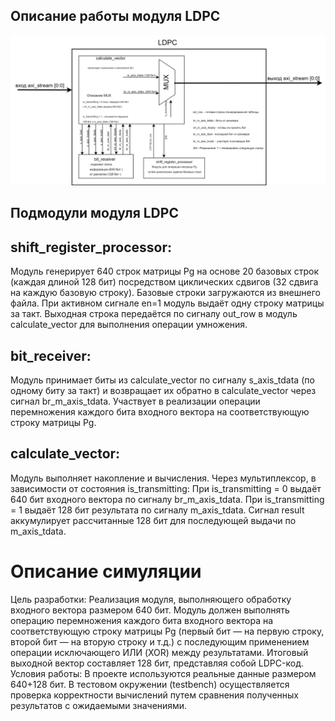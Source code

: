 ## Описание работы модуля LDPC

![Описание работы модуля LDPC](https://github.com/CASartemm/LDPC/blob/main/images/123.png)
## Подмодули модуля LDPC
## shift_register_processor:
Модуль генерирует 640 строк матрицы Pg на основе 20 базовых строк (каждая длиной 128 бит) посредством циклических сдвигов (32 сдвига на каждую базовую строку). Базовые строки загружаются из внешнего файла. При активном сигнале en=1 модуль выдаёт одну строку матрицы за такт. Выходная строка передаётся по сигналу out_row в модуль calculate_vector для выполнения операции умножения.
## bit_receiver:
Модуль принимает биты из calculate_vector по сигналу s_axis_tdata (по одному биту за такт) и возвращает их обратно в calculate_vector через сигнал br_m_axis_tdata. Участвует в реализации операции перемножения каждого бита входного вектора на соответствующую строку матрицы Pg.
## calculate_vector:
Модуль выполняет накопление и вычисления. Через мультиплексор, в зависимости от состояния is_transmitting:
При is_transmitting = 0 выдаёт 640 бит входного вектора по сигналу br_m_axis_tdata.
При is_transmitting = 1 выдаёт 128 бит результата по сигналу m_axis_tdata.
Сигнал result аккумулирует рассчитанные 128 бит для последующей выдачи по m_axis_tdata.


# Описание симуляции
Цель разработки: Реализация модуля, выполняющего обработку входного вектора размером 640 бит. Модуль должен выполнять операцию перемножения каждого бита входного вектора на соответствующую строку матрицы Pg (первый бит — на первую строку, второй бит — на вторую строку и т.д.) с последующим применением операции исключающего ИЛИ (XOR) между результатами. Итоговый выходной вектор составляет 128 бит, представляя собой LDPC-код.
Условия работы: В проекте используются реальные данные размером 640+128 бит. В тестовом окружении (testbench) осуществляется проверка корректности вычислений путем сравнения полученных результатов с ожидаемыми значениями.
